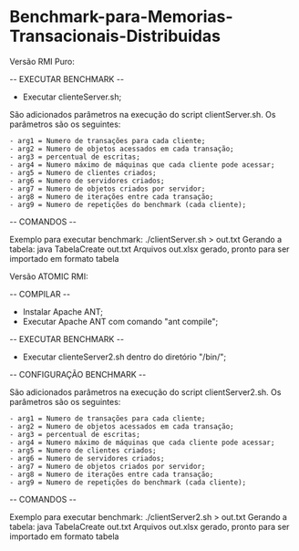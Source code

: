 # Benchmark-para-Memorias-Transacionais-Distribuidas

Versão RMI Puro:

-- EXECUTAR BENCHMARK --

 - Executar clienteServer.sh;

 São adicionados parâmetros na execução do script clientServer.sh. Os parâmetros são os seguintes:

 	- arg1 = Numero de transações para cada cliente;
 	- arg2 = Numero de objetos acessados em cada transação;
 	- arg3 = percentual de escritas;
 	- arg4 = Numero máximo de máquinas que cada cliente pode acessar;
 	- arg5 = Numero de clientes criados;
 	- arg6 = Numero de servidores criados;
 	- arg7 = Numero de objetos criados por servidor;
 	- arg8 = Numero de iterações entre cada transação;
 	- arg9 = Numero de repetições do benchmark (cada cliente);
  
 -- COMANDOS --

 Exemplo para executar benchmark: ./clientServer.sh > out.txt
 Gerando a tabela: java TabelaCreate out.txt
 Arquivos out.xlsx gerado, pronto para ser importado em formato tabela


Versão ATOMIC RMI:

-- COMPILAR --

 - Instalar Apache ANT;
 - Executar Apache ANT com comando "ant compile";

 -- EXECUTAR BENCHMARK --

 - Executar clienteServer2.sh dentro do diretório "/bin/";
 

 -- CONFIGURAÇÃO BENCHMARK --

 São adicionados parâmetros na execução do script clientServer2.sh. Os parâmetros são os seguintes:

 	- arg1 = Numero de transações para cada cliente;
 	- arg2 = Numero de objetos acessados em cada transação;
 	- arg3 = percentual de escritas;
 	- arg4 = Numero máximo de máquinas que cada cliente pode acessar;
 	- arg5 = Numero de clientes criados;
 	- arg6 = Numero de servidores criados;
 	- arg7 = Numero de objetos criados por servidor;
 	- arg8 = Numero de iterações entre cada transação;
 	- arg9 = Numero de repetições do benchmark (cada cliente);


 -- COMANDOS --

 Exemplo para executar benchmark: ./clientServer2.sh > out.txt
 Gerando a tabela: java TabelaCreate out.txt
 Arquivos out.xlsx gerado, pronto para ser importado em formato tabela

